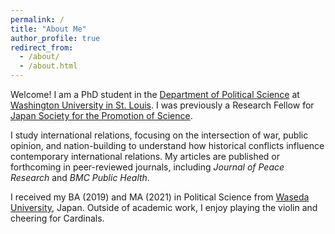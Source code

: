 ```yaml
---
permalink: /
title: "About Me"
author_profile: true
redirect_from:
  - /about/
  - /about.html
---
```



Welcome! I am a PhD student in the [Department of Political Science](https://polisci.wustl.edu/) at [Washington University in St. Louis](https://wustl.edu/). I was previously a Research Fellow for [Japan Society for the Promotion of Science](https://www.jsps.go.jp/english/e-pd/index.html).

I study international relations, focusing on the intersection of war, public opinion, and nation-building to understand how historical conflicts influence contemporary international relations. My articles are published or forthcoming in peer-reviewed journals, including *Journal of Peace Research* and *BMC Public Health*.

I received my BA (2019) and MA (2021) in Political Science from [Waseda University](https://www.waseda.jp/top/en/), Japan. Outside of academic work, I enjoy playing the violin and cheering for Cardinals.
